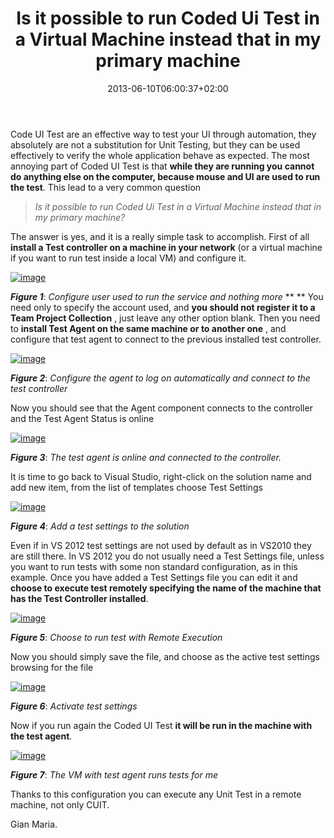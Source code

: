 ﻿---
title: "Is it possible to run Coded Ui Test in a Virtual Machine instead that in my primary machine"
description: ""
date: 2013-06-10T06:00:37+02:00
draft: false
tags: [CUIT,Testing]
categories: [Visual Studio]
---
Code UI Test are an effective way to test your UI through automation, they absolutely are not a substitution for Unit Testing, but they can be used effectively to verify the whole application behave as expected. The most annoying part of Coded UI Test is that  **while they are running you cannot do anything else on the computer, because mouse and UI are used to run the test**. This lead to a very common question

> <font><em>Is it possible to run Coded Ui Test in a Virtual Machine instead that in my primary machine?</em></font>

The answer is yes, and it is a really simple task to accomplish. First of all  **install a Test controller on a machine in your network** (or a virtual machine if you want to run test inside a local VM) and configure it.

[![image](http://www.codewrecks.com/blog/wp-content/uploads/2013/06/image_thumb.png "image")](http://www.codewrecks.com/blog/wp-content/uploads/2013/06/image.png)

 ***Figure 1***: *Configure user used to run the service and nothing more* ** ** You need only to specify the account used, and  **you should not register it to a Team Project Collection** , just leave any other option blank. Then you need to  **install Test Agent on the same machine or to another one** , and configure that test agent to connect to the previous installed test controller.

[![image](http://www.codewrecks.com/blog/wp-content/uploads/2013/06/image_thumb1.png "image")](http://www.codewrecks.com/blog/wp-content/uploads/2013/06/image1.png)

 ***Figure 2***: *Configure the agent to log on automatically and connect to the test controller*

Now you should see that the Agent component connects to the controller and the Test Agent Status is online

[![image](http://www.codewrecks.com/blog/wp-content/uploads/2013/06/image_thumb3.png "image")](http://www.codewrecks.com/blog/wp-content/uploads/2013/06/image2.png)

 ***Figure 3***: *The test agent is online and connected to the controller.*

It is time to go back to Visual Studio, right-click on the solution name and add new item, from the list of templates choose Test Settings

[![image](http://www.codewrecks.com/blog/wp-content/uploads/2013/06/image_thumb4.png "image")](http://www.codewrecks.com/blog/wp-content/uploads/2013/06/image3.png)

 ***Figure 4***: *Add a test settings to the solution*

Even if in VS 2012 test settings are not used by default as in VS2010 they are still there. In VS 2012 you do not usually need a Test Settings file, unless you want to run tests with some non standard configuration, as in this example. Once you have added a Test Settings file you can edit it and  **choose to execute test remotely specifying the name of the machine that has the Test Controller installed**.

[![image](http://www.codewrecks.com/blog/wp-content/uploads/2013/06/image_thumb6.png "image")](http://www.codewrecks.com/blog/wp-content/uploads/2013/06/image4.png)

 ***Figure 5***: *Choose to run test with Remote Execution*

Now you should simply save the file, and choose as the active test settings browsing for the file

[![image](http://www.codewrecks.com/blog/wp-content/uploads/2013/06/image_thumb7.png "image")](http://www.codewrecks.com/blog/wp-content/uploads/2013/06/image5.png)

 ***Figure 6***: *Activate test settings*

Now if you run again the Coded UI Test **it will be run in the machine with the test agent**.

[![image](http://www.codewrecks.com/blog/wp-content/uploads/2013/06/image_thumb9.png "image")](http://www.codewrecks.com/blog/wp-content/uploads/2013/06/image6.png)

 ***Figure 7***: *The VM with test agent runs tests for me*

Thanks to this configuration you can execute any Unit Test in a remote machine, not only CUIT.

Gian Maria.
